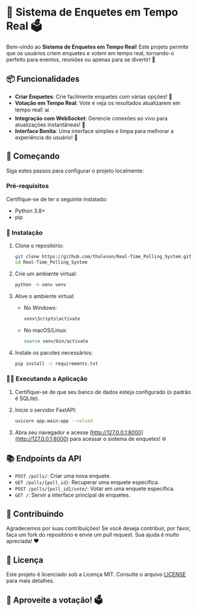 # 🎉 Sistema de Enquetes em Tempo Real 🗳️

Bem-vindo ao **Sistema de Enquetes em Tempo Real**! Este projeto permite que os usuários criem enquetes e votem em tempo real, tornando-o perfeito para eventos, reuniões ou apenas para se divertir! 🚀

## 📦 Funcionalidades

- **Criar Enquetes**: Crie facilmente enquetes com várias opções! 📝
- **Votação em Tempo Real**: Vote e veja os resultados atualizarem em tempo real! 📊
- **Integração com WebSocket**: Gerencie conexões ao vivo para atualizações instantâneas! 🔗
- **Interface Bonita**: Uma interface simples e limpa para melhorar a experiência do usuário! 🎨

## 🚀 Começando

Siga estes passos para configurar o projeto localmente:

### Pré-requisitos

Certifique-se de ter o seguinte instalado:

- Python 3.8+
- pip

### 🔧 Instalação

1. Clone o repositório:

   ```bash
   git clone https://github.com/thaleson/Real-Time_Polling_System.git
   cd Real-Time_Polling_System
   ```

2. Crie um ambiente virtual:

   ```bash
   python -m venv venv
   ```

3. Ative o ambiente virtual:

   - No Windows:
     ```bash
     venv\Scripts\activate
     ```

   - No macOS/Linux:
     ```bash
     source venv/bin/activate
     ```

4. Instale os pacotes necessários:

   ```bash
   pip install -r requirements.txt
   ```

### 🏃‍♂️ Executando a Aplicação

1. Certifique-se de que seu banco de dados esteja configurado (o padrão é SQLite).
2. Inicie o servidor FastAPI:

   ```bash
   uvicorn app.main:app --reload
   ```

3. Abra seu navegador e acesse [http://127.0.0.1:8000](http://127.0.0.1:8000) para acessar o sistema de enquetes! 🌐

## 📚 Endpoints da API

- `POST /polls/`: Criar uma nova enquete.
- `GET /polls/{poll_id}`: Recuperar uma enquete específica.
- `POST /polls/{poll_id}/vote/`: Votar em uma enquete específica.
- `GET /`: Servir a interface principal de enquetes.

## 👥 Contribuindo

Agradecemos por suas contribuições! Se você deseja contribuir, por favor, faça um fork do repositório e envie um pull request. Sua ajuda é muito apreciada! ❤️

## 📄 Licença

Este projeto é licenciado sob a Licença MIT. Consulte o arquivo [LICENSE](LICENSE) para mais detalhes.



## 🎈 Aproveite a votação! 🗳️

